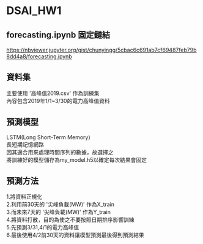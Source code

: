 # DSAI_HW1

## forecasting.ipynb 固定鏈結
https://nbviewer.jupyter.org/gist/chunyingg/5cbac6c691ab7cf69487feb79b8dd4a8/forecasting.ipynb


## 資料集
主要使用 '高峰值2019.csv' 作為訓練集<br>
內容包含2019年1/1~3/30的電力高峰值資料

## 預測模型
LSTM(Long Short-Term Memory)<br>
長短期記憶網路<br>
因其適合用來處理時間序列的數據，故選擇之<br>
將訓練好的模型儲存為my_model.h5以確定每次結果會固定

## 預測方法
1.將資料正規化<br>
2.利用前30天的 '尖峰負載(MW)' 作為X_train <br>
3.而未來7天的 '尖峰負載(MW)' 作為Y_train <br>
4.將資料打散，目的為使之不要按照日期排序影響訓練<br>
5.先預測3/31,4/1的電力高峰值 <br>
6.最後使用4/2前30天的資料讓模型預測最後得到預測結果
